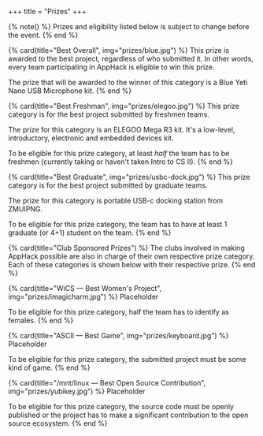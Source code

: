 +++
title = "Prizes"
+++

{% note() %}
Prizes and eligibility listed below is subject to change before the event.
{% end %}

{% card(title="Best Overall", img="prizes/blue.jpg") %}
This prize is awarded to the best project, regardless of who submitted it. In other words, every team participating in AppHack is eligible to win this prize.

The prize that will be awarded to the winner of this category is a Blue Yeti Nano USB Microphone kit.
{% end %}

{% card(title="Best Freshman", img="prizes/elegoo.jpg") %}
This prize category is for the best project submitted by freshmen teams.

The prize for this category is an ELEGOO Mega R3 kit. It's a low-level, introductory, electronic and embedded devices kit.

To be eligible for this prize category, at least _half_ the team has to be freshmen (currently taking or haven't taken Intro to CS II).
{% end %}

{% card(title="Best Graduate", img="prizes/usbc-dock.jpg") %}
This prize category is for the best project submitted by graduate teams.

The prize for this category is portable USB-c docking station from ZMUIPNG.

To be eligible for this prize category, the team has to have at least 1 graduate (or 4+1) student on the team.
{% end %}

{% card(title="Club Sponsored Prizes") %}
The clubs involved in making AppHack possible are also in charge of their own respective prize category. Each of these categories is shown below with their respective prize.
{% end %}

{% card(title="WiCS — Best Women's Project", img="prizes/imagicharm.jpg") %}
Placeholder

To be eligible for this prize category, half the team has to identify as females.
{% end %}

{% card(title="ASCII — Best Game", img="prizes/keyboard.jpg") %}
Placeholder

To be eligible for this prize category, the submitted project must be some kind of game. 
{% end %}

{% card(title="/mnt/linux — Best Open Source Contribution", img="prizes/yubikey.jpg") %}
Placeholder

To be eligible for this prize category, the source code must be openly published or the project has to make a significant contribution to the open source ecosystem.
{% end %}
